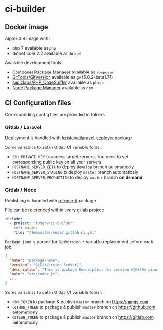 # ci-builder

## Docker image

Alpine 3.8 image with :

- php 7 available as `php`
- dotnet core 2.2 available as `dotnet`

Available development tools:

- [Composer Package Manager](https://getcomposer.org/) available as `composer`
- [GitTools/GitVersion](https://github.com/GitTools/GitVersion) available as `gv` (5.0.2-beta1.71)
- [squizlabs/PHP_CodeSniffer](https://github.com/squizlabs/PHP_CodeSniffer) available as `phpcs`
- [Node Package Manager](https://www.npmjs.com) available as `npm`

## CI Configuration files

Corresponding config files are provided in folders

### Gitlab / Laravel

Deployment is handled with [lorisleiva/laravel-deployer](https://github.com/lorisleiva/laravel-deployer) package

Some variables to set in Gitlab CI variable folder:

- `SSH_PRIVATE_KEY` to access target servers. You need to set corresponding public key on all your servers.
- `HOSTNAME_SERVER_BETA` to deploy `develop` branch automaticaly
- `HOSTNAME_SERVER_STAGING` to deploy `master` branch automaticaly
- `HOSTNAME_SERVER_PRODUCTION` to deploy `master` branch **on demand**

### Gitlab / Node

Publishing is handled with [release-it](https://www.npmjs.com/package/release-it) package

File can be referenced within every gitlab project:

```yaml
include:
  - project: "tomgrv/ci-builder"
    ref: master
    file: "/tempaltes/node/.gitlab-ci.yml"
```

`Package.json` is parsed for `GitVersion_*` variable replacement before each job:

```json
{
  "name": "package-name",
  "version": "${GitVersion_SemVer}",
  "description": "This is package Description for version ${GitVersion_InformationalVersion}",
  "main": "src/index.js",
  ...
}
```

Some variables to set in Gitlab CI variable folder:

- `NPM_TOKEN` to package & publish `master` branch on https://npmjs.com
- `GITHUB_TOKEN` to package & publish `master` branch on https://github.com automaticaly
- `GITLAB_TOKEN` to package & publish `master` branch on https://gitlab.com automaticaly
